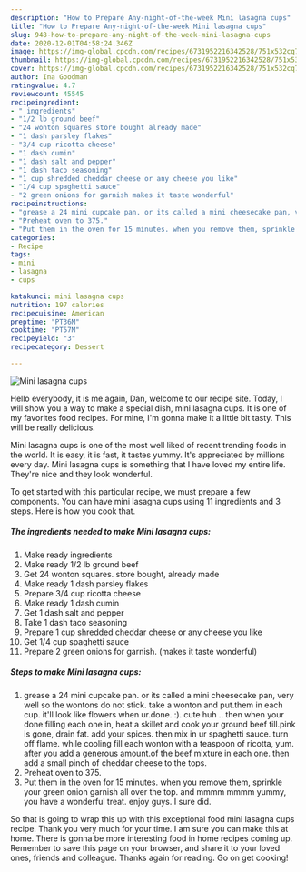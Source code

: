 ```yaml
---
description: "How to Prepare Any-night-of-the-week Mini lasagna cups"
title: "How to Prepare Any-night-of-the-week Mini lasagna cups"
slug: 948-how-to-prepare-any-night-of-the-week-mini-lasagna-cups
date: 2020-12-01T04:58:24.346Z
image: https://img-global.cpcdn.com/recipes/6731952216342528/751x532cq70/mini-lasagna-cups-recipe-main-photo.jpg
thumbnail: https://img-global.cpcdn.com/recipes/6731952216342528/751x532cq70/mini-lasagna-cups-recipe-main-photo.jpg
cover: https://img-global.cpcdn.com/recipes/6731952216342528/751x532cq70/mini-lasagna-cups-recipe-main-photo.jpg
author: Ina Goodman
ratingvalue: 4.7
reviewcount: 45545
recipeingredient:
- " ingredients"
- "1/2 lb ground beef"
- "24 wonton squares store bought already made"
- "1 dash parsley flakes"
- "3/4 cup ricotta cheese"
- "1 dash cumin"
- "1 dash salt and pepper"
- "1 dash taco seasoning"
- "1 cup shredded cheddar cheese or any cheese you like"
- "1/4 cup spaghetti sauce"
- "2 green onions for garnish makes it taste wonderful"
recipeinstructions:
- "grease a 24 mini cupcake pan. or its called a mini cheesecake pan, very well so the wontons do not stick. take a wonton and put.them in each cup. it&#39;ll look like flowers when ur.done. :). cute huh .. then when your done filling each one in, heat a skillet and cook your ground beef till.pink is gone, drain fat. add your spices. then mix in ur spaghetti sauce. turn off flame. while cooling fill each wonton with a teaspoon of ricotta, yum. after you add a generous amount.of the beef mixture in each one. then add a small pinch of cheddar cheese to the tops."
- "Preheat oven to 375."
- "Put them in the oven for 15 minutes. when you remove them, sprinkle your green onion garnish all over the top. and mmmm mmmm yummy, you have a wonderful treat. enjoy guys. I sure did."
categories:
- Recipe
tags:
- mini
- lasagna
- cups

katakunci: mini lasagna cups 
nutrition: 197 calories
recipecuisine: American
preptime: "PT36M"
cooktime: "PT57M"
recipeyield: "3"
recipecategory: Dessert

---
```



![Mini lasagna cups](https://img-global.cpcdn.com/recipes/6731952216342528/751x532cq70/mini-lasagna-cups-recipe-main-photo.jpg)

Hello everybody, it is me again, Dan, welcome to our recipe site. Today, I will show you a way to make a special dish, mini lasagna cups. It is one of my favorites food recipes. For mine, I'm gonna make it a little bit tasty. This will be really delicious.

Mini lasagna cups is one of the most well liked of recent trending foods in the world. It is easy, it is fast, it tastes yummy. It's appreciated by millions every day. Mini lasagna cups is something that I have loved my entire life. They're nice and they look wonderful.




To get started with this particular recipe, we must prepare a few components. You can have mini lasagna cups using 11 ingredients and 3 steps. Here is how you cook that.

<!--inarticleads1-->

##### The ingredients needed to make Mini lasagna cups:

1. Make ready  ingredients
1. Make ready 1/2 lb ground beef
1. Get 24 wonton squares. store bought, already made
1. Make ready 1 dash parsley flakes
1. Prepare 3/4 cup ricotta cheese
1. Make ready 1 dash cumin
1. Get 1 dash salt and pepper
1. Take 1 dash taco seasoning
1. Prepare 1 cup shredded cheddar cheese or any cheese you like
1. Get 1/4 cup spaghetti sauce
1. Prepare 2 green onions for garnish. (makes it taste wonderful)




<!--inarticleads2-->

##### Steps to make Mini lasagna cups:

1. grease a 24 mini cupcake pan. or its called a mini cheesecake pan, very well so the wontons do not stick. take a wonton and put.them in each cup. it&#39;ll look like flowers when ur.done. :). cute huh .. then when your done filling each one in, heat a skillet and cook your ground beef till.pink is gone, drain fat. add your spices. then mix in ur spaghetti sauce. turn off flame. while cooling fill each wonton with a teaspoon of ricotta, yum. after you add a generous amount.of the beef mixture in each one. then add a small pinch of cheddar cheese to the tops.
1. Preheat oven to 375.
1. Put them in the oven for 15 minutes. when you remove them, sprinkle your green onion garnish all over the top. and mmmm mmmm yummy, you have a wonderful treat. enjoy guys. I sure did.




So that is going to wrap this up with this exceptional food mini lasagna cups recipe. Thank you very much for your time. I am sure you can make this at home. There is gonna be more interesting food in home recipes coming up. Remember to save this page on your browser, and share it to your loved ones, friends and colleague. Thanks again for reading. Go on get cooking!
